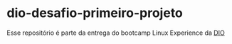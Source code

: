 # dio-desafio-primeiro-projeto

Esse repositório é parte da entrega do bootcamp Linux Experience da [DIO](https://web.dio.me/)